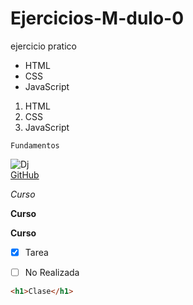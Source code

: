 # Ejercicios-M-dulo-0
ejercicio pratico

-  HTML
-  CSS
-  JavaScript

1. HTML
2.  CSS
3.  JavaScript

~~~
Fundamentos 
~~~


![Dj](https://androidayuda.com/wp-content/uploads/2019/08/Apps-DJ-1024x536.jpg)<br>
[GitHub](https://github.com/)

*Curso*

**Curso**

__Curso__

- [x] Tarea
- [ ] No Realizada



```html
<h1>Clase</h1>

```



